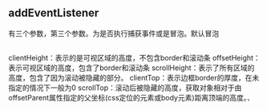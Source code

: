 ## addEventListener
有三个参数，第三个参数。为是否执行捕获事件或是冒泡。默认冒泡

## 
  clientHeight：表示的是可视区域的高度，不包含border和滚动条
  offsetHeight：表示可视区域的高度，包含了border和滚动条
  scrollHeight：表示了所有区域的高度，包含了因为滚动被隐藏的部分。
  clientTop：表示边框border的厚度，在未指定的情况下一般为0
  scrollTop：滚动后被隐藏的高度，获取对象相对于由offsetParent属性指定的父坐标(css定位的元素或body元素)距离顶端的高度。、
